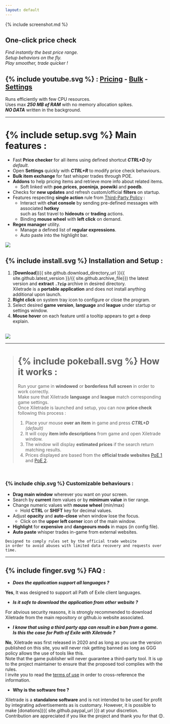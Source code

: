 ```yaml
---
layout: default
---
```

{% include screenshot.md %}
## One-click price check

*Find instantly the best price range.*  
*Setup behaviors on the fly.*  
*Play smoother, trade quicker !*  


## {% include youtube.svg %} : [Pricing](https://youtu.be/4mP3uOsr8oc) - [Bulk](https://youtu.be/6yuLZXTho-A) - [Settings](https://youtu.be/libdIjrNM-8)<br>

Runs efficiently with few CPU resources.  
Uses max ***250 MB of RAM*** with no memory allocation spikes.  
***NO DATA*** written in the background.  

* * *

# {% include setup.svg %} Main features :

- Fast **Price checker** for all items using defined shortcut ***CTRL+D*** *by default*.
- Open **Settings** quickly with ***CTRL+R*** to modify price check behaviours.
- **Bulk item exchange** for fast whisper trades through POE.
- **Addons** to help pricing items and retrieve more info about related items.
	- Soft linked with **poe.prices**, **poeninja**, **poewiki** and **poedb**.
- Checks for **new updates** and refresh custom/official **filters** on startup.
- Features respecting **single action** rule from [Third-Party Policy](https://www.pathofexile.com/developer/docs#policy) :
	- Interact with **chat console** by sending pre-defined messages with associated **hotkey**  
such as fast travel to **hideouts** or **trading** actions.
	- Binding **mouse wheel** with **left click** on demand.
- **Regex manager** utility.
	- Manage a defined list of **regular expressions**.
	- Auto paste into the highlight bar.

<img align="center" src="https://github.com/user-attachments/assets/1a3229fe-9f61-4c18-b4de-98e2ee026ace">  
<br>

## {% include install.svg %} Installation and Setup :

1. [**Download**]({{ site.github.download_directory_url }}{{ site.github.latest_version }}/{{ site.github.archive_file}}) the latest version and **extract** **`.7zip`** archive in desired directory.  
Xiletrade is a **portable application** and does not install anything additional upon launch.
2. **Right click** on system tray icon to configure or close the program.  
3. Select desired **game version**, **language** and **league** under startup or settings window.
4. **Mouse hover** on each feature until a tooltip appears to get a deep explain.   
<br>
<img src="https://github.com/user-attachments/assets/2aa8b83a-9144-4b56-8d79-1808aac0d486">
<br>

* * *
> # {% include pokeball.svg %} How it works :
> 
> Run your game in **windowed** or **borderless full screen** in order to work correctly.  
> Make sure that Xiletrade **language** and **league** match corresponding game settings.  
> Once Xiletrade is launched and setup, you can now **price check** following this process :
>    1. Place your mouse **over an item** in game and press ***CTRL+D*** *(default)*
>    2. It will copy **item info descriptions** from game and open Xiletrade window.
>    3. The window will display **estimated prices** if the search return matching results.
>    4. Prices displayed are based from the **official trade websites** [PoE 1](https://www.pathofexile.com/trade/search/) and [PoE 2](https://www.pathofexile.com/trade2/search/poe2/).
<br>

### {% include chip.svg %} Customizable behaviours :

* **Drag main window** wherever you want on your screen.
* Search by **current** item values or by **minimum value** in tier range.
* Change numeric values with **mouse wheel** (min/max)
	* Hold **CTRL** or **SHIFT** key for decimal values.
* Adjust **opacity** and **auto-close** when window lose the focus.
	* Click on the **upper left corner** icon of the main window.
* **Highlight** for **expensive** and **dangeours mods** in maps (in config file).
* **Auto paste** whisper trades in-game from external websites.  

```
Designed to comply rules set by the official trade website  
in order to avoid abuses with limited data recovery and requests over time.  
```
* * *

## {% include finger.svg %} FAQ :

- ***Does the application support all languages ?***  

**Yes**, It was designed to support all Path of Exile client languages.

- ***Is it safe to download the application from other website ?***   

For abvious security reasons, it is strongly recommended to download Xiletrade from the main repository or github.io website associated.   

- ***I know that using a third party app can result in a ban from a game.***   
***Is this the case for Path of Exile with Xiletrade ?***  

**No**, Xiletrade was first released in 2020 and as long as you use the version published on this site, you will never risk getting banned as long as GGG policy allows the use of tools like this.  
Note that the game publisher will never guarantee a third-party tool.
It is up to the project maintainer to ensure that the proposed tool complies with the rules.  
I invite you to read the [terms of use](https://www.pathofexile.com/developer/docs#policy) in order to cross-reference the information. 

- **Why is the software free ?**  

Xiletrade is a **standalone software** and is not intended to be used for profit by integrating advertisements as is customary. However, it is possible to make [donations]({{ site.github.paypal_url }}) at your discretion. Contribution are appreciated if you like the project and thank you for that 😊.
